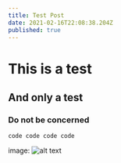 ```yaml
---
title: Test Post
date: 2021-02-16T22:08:38.204Z
published: true
---
```

# This is a test

## And only a test

### Do not be concerned

```code code code code```

image:
![alt text](https://github.com/adam-p/markdown-here/raw/master/src/common/images/icon48.png "Logo Title Text 1")
